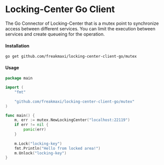 # Locking-Center Go Client

The Go Connector of Locking-Center that is a mutex point to synchronize access between different services. You can limit the 
execution between services and create queueing for the operation.

#### Installation

`go get github.com/freakmaxi/locking-center-client-go/mutex`

#### Usage

```go
package main

import (
	"fmt"
	
	"github.com/freakmaxi/locking-center-client-go/mutex"
)

func main() {
	m, err := mutex.NewLockingCenter("localhost:22119")
	if err != nil {
		panic(err)
	}
	
	m.Lock("locking-key")
	fmt.Println("Hello from locked area!")
	m.Unlock("locking-key")
}
```